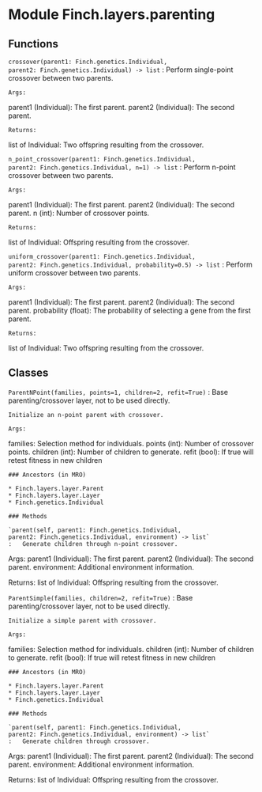 Module Finch.layers.parenting
=============================

Functions
---------

    
`crossover(parent1: Finch.genetics.Individual, parent2: Finch.genetics.Individual) ‑> list`
:   Perform single-point crossover between two parents.
    
    Args:
  parent1 (Individual): The first parent.
  parent2 (Individual): The second parent.
    
    Returns:
  list of Individual: Two offspring resulting from the crossover.

    
`n_point_crossover(parent1: Finch.genetics.Individual, parent2: Finch.genetics.Individual, n=1) ‑> list`
:   Perform n-point crossover between two parents.
    
    Args:
  parent1 (Individual): The first parent.
  parent2 (Individual): The second parent.
  n (int): Number of crossover points.
    
    Returns:
  list of Individual: Offspring resulting from the crossover.

    
`uniform_crossover(parent1: Finch.genetics.Individual, parent2: Finch.genetics.Individual, probability=0.5) ‑> list`
:   Perform uniform crossover between two parents.
    
    Args:
  parent1 (Individual): The first parent.
  parent2 (Individual): The second parent.
  probability (float): The probability of selecting a gene from the first parent.
    
    Returns:
  list of Individual: Two offspring resulting from the crossover.

Classes
-------

`ParentNPoint(families, points=1, children=2, refit=True)`
:   Base parenting/crossover layer, not to be used directly.
    
    Initialize an n-point parent with crossover.
    
    Args:
  families: Selection method for individuals.
  points (int): Number of crossover points.
  children (int): Number of children to generate.
  refit (bool): If true will retest fitness in new children

    ### Ancestors (in MRO)

    * Finch.layers.layer.Parent
    * Finch.layers.layer.Layer
    * Finch.genetics.Individual

    ### Methods

    `parent(self, parent1: Finch.genetics.Individual, parent2: Finch.genetics.Individual, environment) ‑> list`
    :   Generate children through n-point crossover.
  
  Args:
      parent1 (Individual): The first parent.
      parent2 (Individual): The second parent.
      environment: Additional environment information.
  
  Returns:
      list of Individual: Offspring resulting from the crossover.

`ParentSimple(families, children=2, refit=True)`
:   Base parenting/crossover layer, not to be used directly.
    
    Initialize a simple parent with crossover.
    
    Args:
  families: Selection method for individuals.
  children (int): Number of children to generate.
  refit (bool): If true will retest fitness in new children

    ### Ancestors (in MRO)

    * Finch.layers.layer.Parent
    * Finch.layers.layer.Layer
    * Finch.genetics.Individual

    ### Methods

    `parent(self, parent1: Finch.genetics.Individual, parent2: Finch.genetics.Individual, environment) ‑> list`
    :   Generate children through crossover.
  
  Args:
      parent1 (Individual): The first parent.
      parent2 (Individual): The second parent.
      environment: Additional environment information.
  
  Returns:
      list of Individual: Offspring resulting from the crossover.